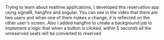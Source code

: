 Trying to learn about realtime applications, I developed this reservation app using signalR, hangfire and angular. You can see in the video that there are two users and when one of them makes a change, it is reflected on the other user's screen. Also I added hangfire to create a background job to implement a logic that when a button is clicked, within 5 seconds all the unreserved seats will be converted to reserved 
